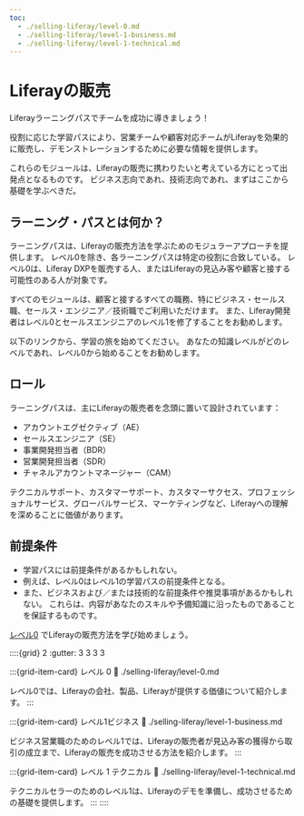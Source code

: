 ```yaml
---
toc:
  - ./selling-liferay/level-0.md
  - ./selling-liferay/level-1-business.md
  - ./selling-liferay/level-1-technical.md
---
```

# Liferayの販売

Liferayラーニングパスでチームを成功に導きましょう！

役割に応じた学習パスにより、営業チームや顧客対応チームがLiferayを効果的に販売し、デモンストレーションするために必要な情報を提供します。

これらのモジュールは、Liferayの販売に携わりたいと考えている方にとって出発点となるものです。 ビジネス志向であれ、技術志向であれ、まずはここから基礎を学ぶべきだ。

## ラーニング・パスとは何か？

ラーニングパスは、Liferayの販売方法を学ぶためのモジュラーアプローチを提供します。 レベル0を除き、各ラーニングパスは特定の役割に合致している。  レベル0は、Liferay DXPを販売する人、またはLiferayの見込み客や顧客と接する可能性のある人が対象です。

すべてのモジュールは、顧客と接するすべての職務、特にビジネス・セールス職、セールス・エンジニア／技術職でご利用いただけます。 また、Liferay開発者はレベル0とセールスエンジニアのレベル1を修了することをお勧めします。

以下のリンクから、学習の旅を始めてください。 あなたの知識レベルがどのレベルであれ、レベル0から始めることをお勧めします。

## ロール

ラーニングパスは、主にLiferayの販売者を念頭に置いて設計されています：

* アカウントエグゼクティブ（AE）
* セールスエンジニア（SE）
* 事業開発担当者（BDR）
* 営業開発担当者（SDR）
* チャネルアカウントマネージャー（CAM）

テクニカルサポート、カスタマーサポート、カスタマーサクセス、プロフェッショナルサービス、グローバルサービス、マーケティングなど、Liferayへの理解を深めることに価値があります。

## 前提条件

* 学習パスには前提条件があるかもしれない。
* 例えば、レベル0はレベル1の学習パスの前提条件となる。
* また、ビジネスおよび／または技術的な前提条件や推奨事項があるかもしれない。 これらは、内容があなたのスキルや予備知識に沿ったものであることを保証するものです。

[レベル0](./selling-liferay/level-0.md) でLiferayの販売方法を学び始めましょう。

::::{grid} 2
:gutter: 3 3 3 3

:::{grid-item-card} レベル 0
:link: ./selling-liferay/level-0.md

レベル0では、Liferayの会社、製品、Liferayが提供する価値について紹介します。
:::

:::{grid-item-card} レベル1ビジネス
:link: ./selling-liferay/level-1-business.md

ビジネス営業職のためのレベル1では、Liferayの販売者が見込み客の獲得から取引の成立まで、Liferayの販売を成功させる方法を紹介します。
:::

:::{grid-item-card} レベル 1 テクニカル
:link: ./selling-liferay/level-1-technical.md

テクニカルセラーのためのレベル1は、Liferayのデモを準備し、成功させるための基礎を提供します。
:::
::::
